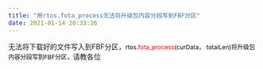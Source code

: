 ```yaml
---
title: "用rtos.fota_process无法将升级包内容分段写到FBF分区"
date: 2021-01-14 20:33:26
---
```


<p>无法将下载好的文件写入到FBF分区，<span style="font-size:12px"><span style="background-color:#ffffff"><span style="color:#000000">rtos.</span><span style="color:#ff0000">fota_process</span><span style="color:#000000">(curData， totalLen)将升级包内容分段写到FBF分区，</span></span></span>请教各位</p>